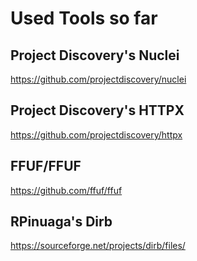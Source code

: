# Used Tools so far

## Project Discovery's Nuclei
https://github.com/projectdiscovery/nuclei
## Project Discovery's HTTPX
https://github.com/projectdiscovery/httpx
## FFUF/FFUF
https://github.com/ffuf/ffuf
## RPinuaga's Dirb
https://sourceforge.net/projects/dirb/files/